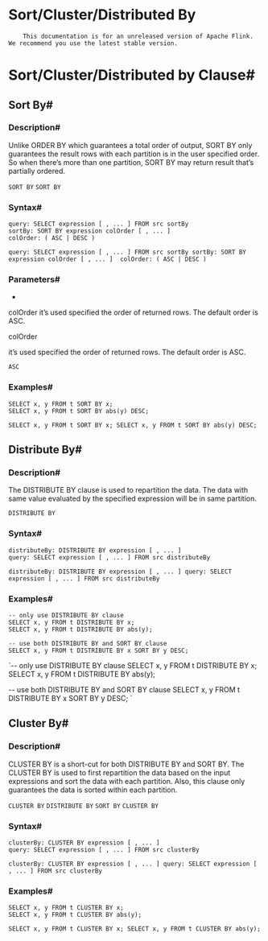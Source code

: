 # Sort/Cluster/Distributed By


> 
        This documentation is for an unreleased version of Apache Flink. We recommend you use the latest stable version.
    


# Sort/Cluster/Distributed by Clause#


## Sort By#


### Description#


Unlike ORDER BY which guarantees a total order of output,
SORT BY only guarantees the result rows with each partition is in the user specified order.
So when there’s more than one partition, SORT BY may return result that’s partially ordered.

`SORT BY`
`SORT BY`

### Syntax#


```
query: SELECT expression [ , ... ] FROM src sortBy
sortBy: SORT BY expression colOrder [ , ... ] 
colOrder: ( ASC | DESC )

```

`query: SELECT expression [ , ... ] FROM src sortBy
sortBy: SORT BY expression colOrder [ , ... ] 
colOrder: ( ASC | DESC )
`

### Parameters#

* 
colOrder
it’s used specified the order of returned rows. The default order is ASC.


colOrder


it’s used specified the order of returned rows. The default order is ASC.

`ASC`

### Examples#


```
SELECT x, y FROM t SORT BY x;
SELECT x, y FROM t SORT BY abs(y) DESC;

```

`SELECT x, y FROM t SORT BY x;
SELECT x, y FROM t SORT BY abs(y) DESC;
`

## Distribute By#


### Description#


The DISTRIBUTE BY clause is used to repartition the data.
The data with same value evaluated by the specified expression will be in same partition.

`DISTRIBUTE BY`

### Syntax#


```
distributeBy: DISTRIBUTE BY expression [ , ... ]
query: SELECT expression [ , ... ] FROM src distributeBy

```

`distributeBy: DISTRIBUTE BY expression [ , ... ]
query: SELECT expression [ , ... ] FROM src distributeBy
`

### Examples#


```
-- only use DISTRIBUTE BY clause
SELECT x, y FROM t DISTRIBUTE BY x;
SELECT x, y FROM t DISTRIBUTE BY abs(y);

-- use both DISTRIBUTE BY and SORT BY clause
SELECT x, y FROM t DISTRIBUTE BY x SORT BY y DESC;

```

`-- only use DISTRIBUTE BY clause
SELECT x, y FROM t DISTRIBUTE BY x;
SELECT x, y FROM t DISTRIBUTE BY abs(y);

-- use both DISTRIBUTE BY and SORT BY clause
SELECT x, y FROM t DISTRIBUTE BY x SORT BY y DESC;
`

## Cluster By#


### Description#


CLUSTER BY is a short-cut for both DISTRIBUTE BY and SORT BY.
The CLUSTER BY is used to first repartition the data based on the input expressions and sort the data with each partition.
Also, this clause only guarantees the data is sorted within each partition.

`CLUSTER BY`
`DISTRIBUTE BY`
`SORT BY`
`CLUSTER BY`

### Syntax#


```
clusterBy: CLUSTER BY expression [ , ... ]
query: SELECT expression [ , ... ] FROM src clusterBy

```

`clusterBy: CLUSTER BY expression [ , ... ]
query: SELECT expression [ , ... ] FROM src clusterBy
`

### Examples#


```
SELECT x, y FROM t CLUSTER BY x;
SELECT x, y FROM t CLUSTER BY abs(y);

```

`SELECT x, y FROM t CLUSTER BY x;
SELECT x, y FROM t CLUSTER BY abs(y);
`